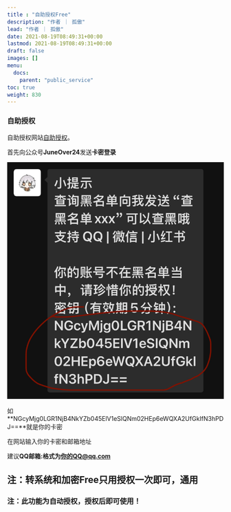 ```yaml
---
title : "自助授权Free"
description: "作者 ｜ 孤傲"
lead: "作者 ｜ 孤傲"
date: 2021-08-19T08:49:31+00:00
lastmod: 2021-08-19T08:49:31+00:00
draft: false 
images: []
menu:
  docs:
    parent: "public_service"
toc: true
weight: 830
---
```


### 自助授权

自助授权网站[自助授权](https://shop.gushao.club/buy/21)。

首先向公众号**JuneOver24**发送**卡密登录**

![获取卡密](SkinSQ/image.png)

如**NGcyMjg0LGR1NjB4NkYZb045ElV1eSlQNm02HEp6eWQXA2UfGkIfN3hPDJ==**就是你的卡密

在网站输入你的卡密和邮箱地址

建议**QQ邮箱:**格式为**你的QQ@qq.com**

## 注：转系统和加密Free只用授权一次即可，通用

### 注：此功能为自动授权，授权后即可使用！
